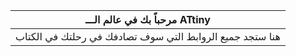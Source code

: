 | مرحباً بك في عالم الـــ ATtiny |
| ------- |
| هنا ستجد جميع الروابط التي سوف تصادفك في رحلتك في الكتاب |

